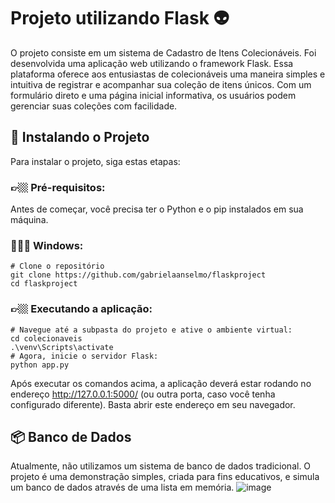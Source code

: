 # Projeto utilizando Flask 👽

O projeto consiste em um sistema de Cadastro de Itens Colecionáveis. Foi desenvolvida uma aplicação web utilizando o framework Flask. Essa plataforma oferece aos entusiastas de colecionáveis uma maneira simples e intuitiva de registrar e acompanhar sua coleção de itens únicos. Com um formulário direto e uma página inicial informativa, os usuários podem gerenciar suas coleções com facilidade.

## 🚀 Instalando o Projeto

Para instalar o projeto, siga estas etapas:

### 👉🏼 Pré-requisitos:

Antes de começar, você precisa ter o Python e o pip instalados em sua máquina.

### 👩🏻‍💻 Windows:

```
# Clone o repositório
git clone https://github.com/gabrielaanselmo/flaskproject
cd flaskproject
```

### 👉🏼 Executando a aplicação:
```
# Navegue até a subpasta do projeto e ative o ambiente virtual:
cd colecionaveis
.\venv\Scripts\activate
# Agora, inicie o servidor Flask:
python app.py
```
Após executar os comandos acima, a aplicação deverá estar rodando no endereço http://127.0.0.1:5000/ (ou outra porta, caso você tenha configurado diferente). Basta abrir este endereço em seu navegador.

## 📦 Banco de Dados
Atualmente, não utilizamos um sistema de banco de dados tradicional. O projeto é uma demonstração simples, criada para fins educativos, e simula um banco de dados através de uma lista em memória.
![image](https://github.com/gabrielaanselmo/flaskproject/assets/112910372/d74f20ea-6256-4539-a4d8-019796eab8b0)

